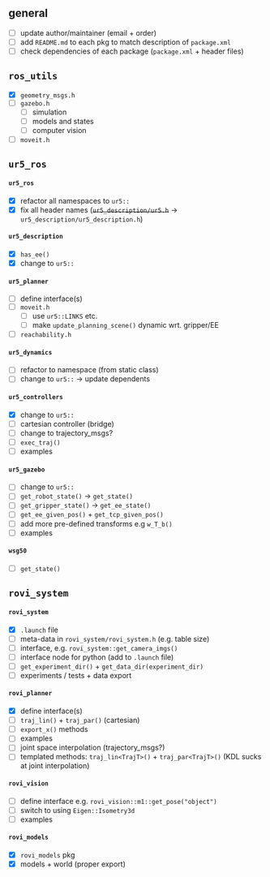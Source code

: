 ## general

- [ ] update author/maintainer (email + order)
- [ ] add `README.md` to each pkg to match description of `package.xml`
- [ ] check dependencies of each package (`package.xml` + header files)

## `ros_utils`

- [x] `geometry_msgs.h`
- [ ] `gazebo.h`
  - [ ] simulation
  - [ ] models and states
  - [ ] computer vision
- [ ] `moveit.h`

## `ur5_ros`

#### `ur5_ros`

- [x] refactor all namespaces to `ur5::`
- [x] fix all header names (~~`ur5_description/ur5.h`~~ → `ur5_description/ur5_description.h`)

#### `ur5_description`

- [x] `has_ee()`
- [x] change to `ur5::`

#### `ur5_planner`

- [ ] define interface(s)
- [ ] `moveit.h`
	- [ ] use `ur5::LINKS` etc.
	- [ ] make `update_planning_scene()` dynamic wrt. gripper/EE
- [ ] `reachability.h`

#### `ur5_dynamics`

- [ ] refactor to namespace (from static class)
- [ ] change to `ur5::` → update dependents

#### `ur5_controllers`

- [x] change to `ur5::`
- [ ] cartesian controller (bridge)
- [ ] change to trajectory_msgs?
- [ ] `exec_traj()`
- [ ] examples

#### `ur5_gazebo`

- [ ] change to `ur5::`
- [ ] `get_robot_state()` → `get_state()`
- [ ] `get_gripper_state()` → `get_ee_state()`
- [ ] `get_ee_given_pos()` + `get_tcp_given_pos()`
- [ ] add more pre-defined transforms e.g `w_T_b()`
- [ ] examples

#### `wsg50`

- [ ] `get_state()`

## `rovi_system`

#### `rovi_system`

- [x] `.launch` file
- [ ] meta-data in `rovi_system/rovi_system.h` (e.g. table size)
- [ ] interface, e.g. `rovi_system::get_camera_imgs()`
- [ ] interface node for python (add to `.launch` file)
- [ ] `get_experiment_dir()` + `get_data_dir(experiment_dir)`
- [ ] experiments / tests + data export

#### `rovi_planner`

- [x] define interface(s)
- [ ] `traj_lin()` + `traj_par()` (cartesian)
- [ ] `export_x()` methods
- [ ] examples
- [ ] joint space interpolation (trajectory_msgs?)
- [ ] templated methods: `traj_lin<TrajT>()` + `traj_par<TrajT>()` (KDL sucks at joint interpolation)

#### `rovi_vision`

- [ ] define interface e.g. `rovi_vision::m1::get_pose("object")`
- [ ] switch to using `Eigen::Isometry3d`
- [ ] examples

#### `rovi_models`

- [x] `rovi_models` pkg
- [x] models + world (proper export)
